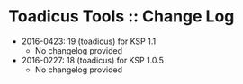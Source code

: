# Toadicus Tools :: Change Log

* 2016-0423: 19 (toadicus) for KSP 1.1
	+ No changelog provided
* 2016-0227: 18 (toadicus) for KSP 1.0.5
	+ No changelog provided

